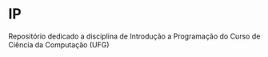 # IP
Repositório dedicado a disciplina de Introdução a Programação do Curso de Ciência da Computação (UFG)
